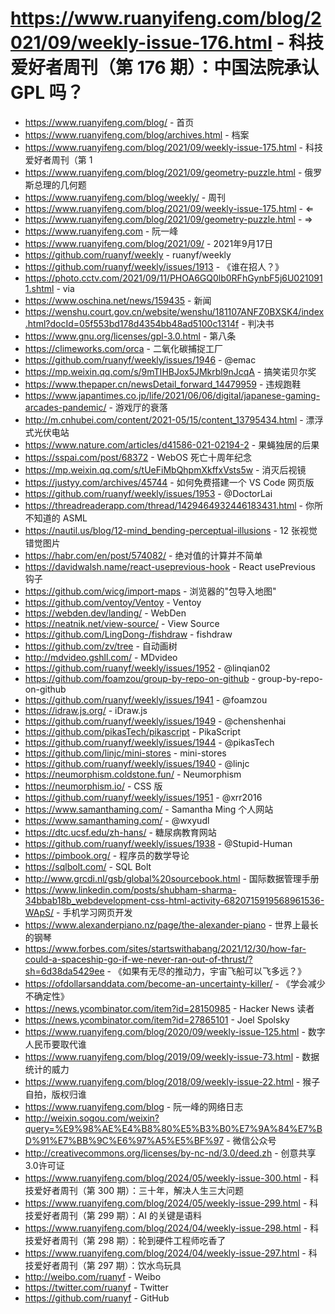 # https://www.ruanyifeng.com/blog/2021/09/weekly-issue-176.html - 科技爱好者周刊（第 176 期）：中国法院承认 GPL 吗？

- https://www.ruanyifeng.com/blog/ - 首页
- https://www.ruanyifeng.com/blog/archives.html - 档案
- https://www.ruanyifeng.com/blog/2021/09/weekly-issue-175.html - 科技爱好者周刊（第 1
- https://www.ruanyifeng.com/blog/2021/09/geometry-puzzle.html - 俄罗斯总理的几何题
- https://www.ruanyifeng.com/blog/weekly/ - 周刊
- https://www.ruanyifeng.com/blog/2021/09/weekly-issue-175.html - ⇐
- https://www.ruanyifeng.com/blog/2021/09/geometry-puzzle.html - ⇒
- https://www.ruanyifeng.com - 阮一峰
- https://www.ruanyifeng.com/blog/2021/09/ - 2021年9月17日
- https://github.com/ruanyf/weekly - ruanyf/weekly
- https://github.com/ruanyf/weekly/issues/1913 - 《谁在招人？》
- https://photo.cctv.com/2021/09/11/PHOA6GQ0lb0RFhGynbF5j6U0210911.shtml - via
- https://www.oschina.net/news/159435 - 新闻
- https://wenshu.court.gov.cn/website/wenshu/181107ANFZ0BXSK4/index.html?docId=05f553bd178d4354bb48ad5100c1314f - 判决书
- https://www.gnu.org/licenses/gpl-3.0.html - 第八条
- https://climeworks.com/orca - 二氧化碳捕捉工厂
- https://github.com/ruanyf/weekly/issues/1946 - @emac
- https://mp.weixin.qq.com/s/9mTIHBJox5JMkrbl9nJcqA - 搞笑诺贝尔奖
- https://www.thepaper.cn/newsDetail_forward_14479959 - 违规跑鞋
- https://www.japantimes.co.jp/life/2021/06/06/digital/japanese-gaming-arcades-pandemic/ - 游戏厅的衰落
- http://m.cnhubei.com/content/2021-05/15/content_13795434.html - 漂浮式光伏电站
- https://www.nature.com/articles/d41586-021-02194-2 - 果蝇独居的后果
- https://sspai.com/post/68372 - WebOS 死亡十周年纪念
- https://mp.weixin.qq.com/s/tUeFiMbQhpmXkffxVsts5w - 消灭后视镜
- https://justyy.com/archives/45744 - 如何免费搭建一个 VS Code 网页版
- https://github.com/ruanyf/weekly/issues/1953 - @DoctorLai
- https://threadreaderapp.com/thread/1429464932446183431.html - 你所不知道的 ASML
- https://nautil.us/blog/12-mind_bending-perceptual-illusions - 12 张视觉错觉图片
- https://habr.com/en/post/574082/ - 绝对值的计算并不简单
- https://davidwalsh.name/react-useprevious-hook - React usePrevious 钩子
- https://github.com/wicg/import-maps - 浏览器的"包导入地图"
- https://github.com/ventoy/Ventoy - Ventoy
- https://webden.dev/landing/ - WebDen
- https://neatnik.net/view-source/ - View Source
- https://github.com/LingDong-/fishdraw - fishdraw
- https://github.com/zv/tree - 自动画树
- http://mdvideo.gshll.com/ - MDvideo
- https://github.com/ruanyf/weekly/issues/1952 - @linqian02
- https://github.com/foamzou/group-by-repo-on-github - group-by-repo-on-github
- https://github.com/ruanyf/weekly/issues/1941 - @foamzou
- https://idraw.js.org/ - iDraw.js
- https://github.com/ruanyf/weekly/issues/1949 - @chenshenhai
- https://github.com/pikasTech/pikascript - PikaScript
- https://github.com/ruanyf/weekly/issues/1944 - @pikasTech
- https://github.com/linjc/mini-stores - mini-stores
- https://github.com/ruanyf/weekly/issues/1940 - @linjc
- https://neumorphism.coldstone.fun/ - Neumorphism
- https://neumorphism.io/ - CSS 版
- https://github.com/ruanyf/weekly/issues/1951 - @xrr2016
- https://www.samanthaming.com/ - Samantha Ming 个人网站
- https://www.samanthaming.com/ - @wxyudl
- https://dtc.ucsf.edu/zh-hans/ - 糖尿病教育网站
- https://github.com/ruanyf/weekly/issues/1938 - @Stupid-Human
- https://pimbook.org/ - 程序员的数学导论
- https://sqlbolt.com/ - SQL Bolt
- http://www.grcdi.nl/gsb/global%20sourcebook.html - 国际数据管理手册
- https://www.linkedin.com/posts/shubham-sharma-34bbab18b_webdevelopment-css-html-activity-6820715919568961536-WApS/ - 手机学习网页开发
- https://www.alexanderpiano.nz/page/the-alexander-piano - 世界上最长的钢琴
- https://www.forbes.com/sites/startswithabang/2021/12/30/how-far-could-a-spaceship-go-if-we-never-ran-out-of-thrust/?sh=6d38da5429ee - 《如果有无尽的推动力，宇宙飞船可以飞多远？》
- https://ofdollarsanddata.com/become-an-uncertainty-killer/ - 《学会减少不确定性》
- https://news.ycombinator.com/item?id=28150985 - Hacker News 读者
- https://news.ycombinator.com/item?id=27865101 - Joel Spolsky
- https://www.ruanyifeng.com/blog/2020/09/weekly-issue-125.html - 数字人民币要取代谁
- https://www.ruanyifeng.com/blog/2019/09/weekly-issue-73.html - 数据统计的威力
- https://www.ruanyifeng.com/blog/2018/09/weekly-issue-22.html - 猴子自拍，版权归谁
- https://www.ruanyifeng.com/blog - 阮一峰的网络日志
- http://weixin.sogou.com/weixin?query=%E9%98%AE%E4%B8%80%E5%B3%B0%E7%9A%84%E7%BD%91%E7%BB%9C%E6%97%A5%E5%BF%97 - 微信公众号
- http://creativecommons.org/licenses/by-nc-nd/3.0/deed.zh - 创意共享3.0许可证
- https://www.ruanyifeng.com/blog/2024/05/weekly-issue-300.html - 科技爱好者周刊（第 300 期）：三十年，解决人生三大问题
- https://www.ruanyifeng.com/blog/2024/05/weekly-issue-299.html - 科技爱好者周刊（第 299 期）：AI 的关键是语料
- https://www.ruanyifeng.com/blog/2024/04/weekly-issue-298.html - 科技爱好者周刊（第 298 期）：轮到硬件工程师吃香了
- https://www.ruanyifeng.com/blog/2024/04/weekly-issue-297.html - 科技爱好者周刊（第 297 期）：饮水鸟玩具
- http://weibo.com/ruanyf - Weibo
- https://twitter.com/ruanyf - Twitter
- https://github.com/ruanyf - GitHub